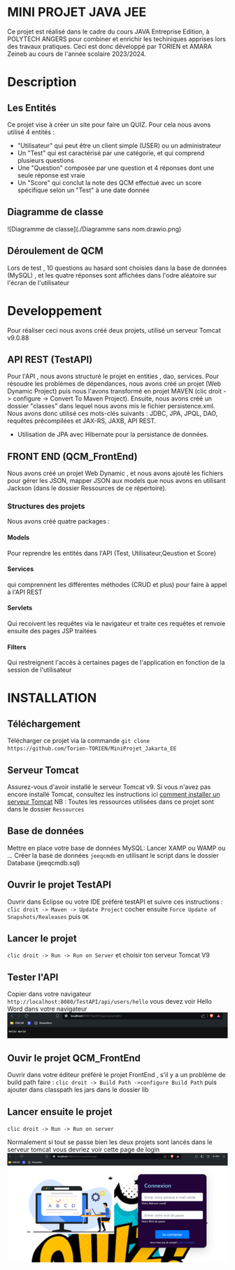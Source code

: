 # MINI PROJET JAVA JEE
Ce projet est réalisé dans le cadre du cours JAVA  Entreprise Edition, à POLYTECH ANGERS pour combiner et enrichir les techiniques apprises lors des travaux pratiques. Ceci est donc développé par TORIEN et AMARA Zeineb au cours de l'année scolaire 2023/2024.

# Description 
## Les Entités
Ce projet vise à créer un site pour faire un QUIZ. Pour cela nous avons utilisé 4 entités :
- "Utilisateur" qui peut être un client simple (USER) ou un administrateur 
- Un "Test" qui est caractérisé par une catégorie, et qui comprend plusieurs questions
- Une "Question" composée par une question et 4 réponses dont une seule réponse est vraie
- Un "Score" qui conclut la note des QCM effectué avec un score spécifique selon un "Test" à une date donnée

## Diagramme de classe
![Diagramme de classe](./Diagramme sans nom.drawio.png)

## Déroulement de QCM
Lors de test , 10 questions au hasard sont choisies dans la base de données (MySQL) , et les quatre réponses sont affichées dans l'odre aléatoire sur l'écran de l'utilisateur

# Developpement
Pour réaliser ceci nous avons créé deux projets, utilisé un serveur Tomcat v9.0.88 
## API REST (TestAPI)
Pour l'API , nous avons structuré le projet en entities , dao, services. Pour résoudre les problèmes de dépendances, nous avons créé un projet (Web Dynamic Project) puis nous l'avons transformé en projet MAVEN (clic droit -> configure -> Convert To Maven Project). Ensuite, nous avons créé un dossier "classes" dans lequel nous avons mis le fichier persistence.xml. Nous avons donc utilisé ces mots-clés suivants : JDBC, JPA, JPQL, DAO, requêtes précompilées et JAX-RS, JAXB, API REST.
- Utilisation de JPA avec Hibernate pour la persistance de données.

## FRONT END (QCM_FrontEnd)
Nous avons créé un projet Web Dynamic , et nous avons ajouté les fichiers pour gérer les JSON, mapper JSON aux models que nous avons en utilisant Jackson (dans le dossier Ressources de ce répertoire).

### Structures des projets
Nous avons créé quatre packages :
#### Models
Pour reprendre les entités dans l'API (Test, Utilisateur,Qeustion et Score)
#### Services 
qui comprennent les différentes méthodes (CRUD et plus) pour faire à appel à l'API REST
#### Servlets
Qui recoivent les requêtes via le navigateur et traite ces requêtes et renvoie ensuite des pages JSP traitées 
#### Filters 
Qui restreignent l'accès à certaines pages de l'application en fonction de la session de l'utilisateur

# INSTALLATION
## Téléchargement
Télécharger ce projet via la commande `git clone https://github.com/Torien-TORIEN/MiniProjet_Jakarta_EE`
## Serveur Tomcat 
Assurez-vous d'avoir installé le serveur Tomcat v9. Si vous n'avez pas encore installé Tomcat, consultez les instructions ici [comment installer un serveur Tomcat](https://github.com/Torien-TORIEN/JAVA_JEE/tree/main/TP1_Intro)
NB : Toutes les ressources utilisées dans ce projet sont dans le dossier `Ressources`
## Base de données
Mettre en place votre base de données MySQL:
Lancer XAMP ou WAMP ou ...
Créer la base de données `jeeqcmdb` en utilisant le script dans le dossier Database (jeeqcmdb.sql)

## Ouvrir le projet TestAPI
Ouvrir dans Eclipse ou votre IDE préféré testAPI et suivre ces instructions : `clic droit -> Maven -> Update Project` cocher ensuite `Force Update of Snapshots/Realeases` puis `OK`

## Lancer le projet 
`clic droit -> Run -> Run on Server` et choisir ton serveur Tomcat V9

## Tester l'API
Copier dans votre navigateur `http://localhost:8080/TestAPI/api/users/hello`  vous devez voir Hello Word dans votre navigateur 
![Hello Word de l'API ](./hello.png)


## Ouvir le projet QCM_FrontEnd
Ouvrir dans votre éditeur préféré le projet FrontEnd , s'il y a un problème de build path faire :
`clic droit -> Build Path ->configure Build Path` puis ajouter dans classpath les jars dans le dossier lib

## Lancer ensuite le projet
`clic droit -> Run -> Run on server `


Normalement si tout se passe bien les deux projets sont lancés dans le serveur tomcat vous devriez voir cette page de login 
![Page de LOGIn ](./login.png)

